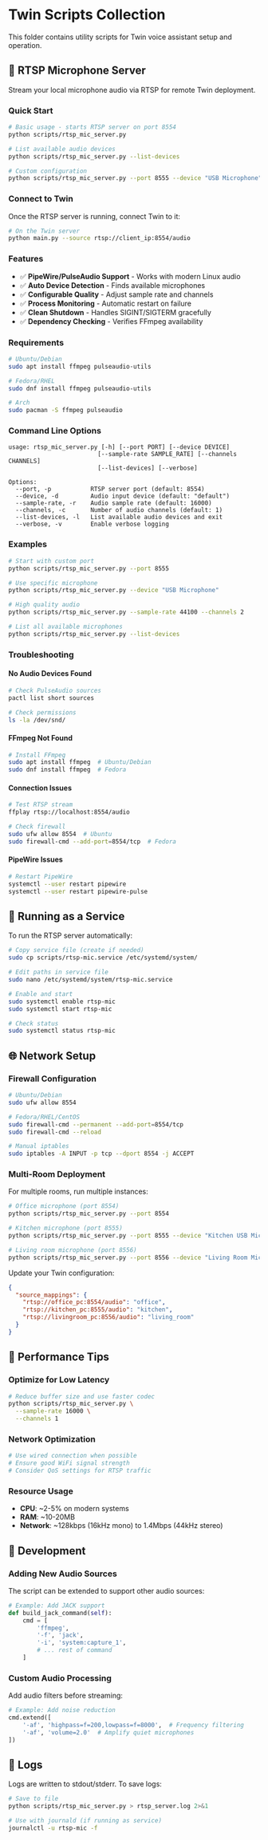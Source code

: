 # Twin Scripts Collection

This folder contains utility scripts for Twin voice assistant setup and operation.

## 🎤 RTSP Microphone Server

Stream your local microphone audio via RTSP for remote Twin deployment.

### Quick Start

```bash
# Basic usage - starts RTSP server on port 8554
python scripts/rtsp_mic_server.py

# List available audio devices
python scripts/rtsp_mic_server.py --list-devices

# Custom configuration
python scripts/rtsp_mic_server.py --port 8555 --device "USB Microphone"
```

### Connect to Twin

Once the RTSP server is running, connect Twin to it:

```bash
# On the Twin server
python main.py --source rtsp://client_ip:8554/audio
```

### Features

- ✅ **PipeWire/PulseAudio Support** - Works with modern Linux audio
- ✅ **Auto Device Detection** - Finds available microphones  
- ✅ **Configurable Quality** - Adjust sample rate and channels
- ✅ **Process Monitoring** - Automatic restart on failure
- ✅ **Clean Shutdown** - Handles SIGINT/SIGTERM gracefully
- ✅ **Dependency Checking** - Verifies FFmpeg availability

### Requirements

```bash
# Ubuntu/Debian
sudo apt install ffmpeg pulseaudio-utils

# Fedora/RHEL
sudo dnf install ffmpeg pulseaudio-utils

# Arch
sudo pacman -S ffmpeg pulseaudio
```

### Command Line Options

```
usage: rtsp_mic_server.py [-h] [--port PORT] [--device DEVICE] 
                         [--sample-rate SAMPLE_RATE] [--channels CHANNELS]
                         [--list-devices] [--verbose]

Options:
  --port, -p           RTSP server port (default: 8554)
  --device, -d         Audio input device (default: "default")
  --sample-rate, -r    Audio sample rate (default: 16000)
  --channels, -c       Number of audio channels (default: 1)
  --list-devices, -l   List available audio devices and exit
  --verbose, -v        Enable verbose logging
```

### Examples

```bash
# Start with custom port
python scripts/rtsp_mic_server.py --port 8555

# Use specific microphone
python scripts/rtsp_mic_server.py --device "USB Microphone"

# High quality audio
python scripts/rtsp_mic_server.py --sample-rate 44100 --channels 2

# List all available microphones
python scripts/rtsp_mic_server.py --list-devices
```

### Troubleshooting

#### No Audio Devices Found
```bash
# Check PulseAudio sources
pactl list short sources

# Check permissions
ls -la /dev/snd/
```

#### FFmpeg Not Found
```bash
# Install FFmpeg
sudo apt install ffmpeg  # Ubuntu/Debian
sudo dnf install ffmpeg  # Fedora
```

#### Connection Issues
```bash
# Test RTSP stream
ffplay rtsp://localhost:8554/audio

# Check firewall
sudo ufw allow 8554  # Ubuntu
sudo firewall-cmd --add-port=8554/tcp  # Fedora
```

#### PipeWire Issues
```bash
# Restart PipeWire
systemctl --user restart pipewire
systemctl --user restart pipewire-pulse
```

## 🔄 Running as a Service

To run the RTSP server automatically:

```bash
# Copy service file (create if needed)
sudo cp scripts/rtsp-mic.service /etc/systemd/system/

# Edit paths in service file
sudo nano /etc/systemd/system/rtsp-mic.service

# Enable and start
sudo systemctl enable rtsp-mic
sudo systemctl start rtsp-mic

# Check status
sudo systemctl status rtsp-mic
```

## 🌐 Network Setup

### Firewall Configuration

```bash
# Ubuntu/Debian
sudo ufw allow 8554

# Fedora/RHEL/CentOS
sudo firewall-cmd --permanent --add-port=8554/tcp
sudo firewall-cmd --reload

# Manual iptables
sudo iptables -A INPUT -p tcp --dport 8554 -j ACCEPT
```

### Multi-Room Deployment

For multiple rooms, run multiple instances:

```bash
# Office microphone (port 8554)
python scripts/rtsp_mic_server.py --port 8554

# Kitchen microphone (port 8555) 
python scripts/rtsp_mic_server.py --port 8555 --device "Kitchen USB Mic"

# Living room microphone (port 8556)
python scripts/rtsp_mic_server.py --port 8556 --device "Living Room Mic"
```

Update your Twin configuration:

```json
{
  "source_mappings": {
    "rtsp://office_pc:8554/audio": "office",
    "rtsp://kitchen_pc:8555/audio": "kitchen", 
    "rtsp://livingroom_pc:8556/audio": "living_room"
  }
}
```

## 🚀 Performance Tips

### Optimize for Low Latency

```bash
# Reduce buffer size and use faster codec
python scripts/rtsp_mic_server.py \
  --sample-rate 16000 \
  --channels 1
```

### Network Optimization

```bash
# Use wired connection when possible
# Ensure good WiFi signal strength
# Consider QoS settings for RTSP traffic
```

### Resource Usage

- **CPU**: ~2-5% on modern systems
- **RAM**: ~10-20MB
- **Network**: ~128kbps (16kHz mono) to 1.4Mbps (44kHz stereo)

## 🔧 Development

### Adding New Audio Sources

The script can be extended to support other audio sources:

```python
# Example: Add JACK support
def build_jack_command(self):
    cmd = [
        'ffmpeg',
        '-f', 'jack',
        '-i', 'system:capture_1',
        # ... rest of command
    ]
```

### Custom Audio Processing

Add audio filters before streaming:

```python
# Example: Add noise reduction
cmd.extend([
    '-af', 'highpass=f=200,lowpass=f=8000',  # Frequency filtering
    '-af', 'volume=2.0'  # Amplify quiet microphones
])
```

## 📝 Logs

Logs are written to stdout/stderr. To save logs:

```bash
# Save to file
python scripts/rtsp_mic_server.py > rtsp_server.log 2>&1

# Use with journald (if running as service)
journalctl -u rtsp-mic -f
``` 